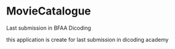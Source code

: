 # MovieCatalogue
Last submission in BFAA Dicoding

this application is create for last submission in dicoding academy
